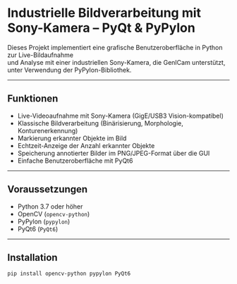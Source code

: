 # Industrielle Bildverarbeitung mit Sony-Kamera – PyQt & PyPylon

Dieses Projekt implementiert eine grafische Benutzeroberfläche in Python zur Live-Bildaufnahme  
und Analyse mit einer industriellen Sony-Kamera, die GenICam unterstützt, unter Verwendung der PyPylon-Bibliothek.

---

## Funktionen

- Live-Videoaufnahme mit Sony-Kamera (GigE/USB3 Vision-kompatibel)  
- Klassische Bildverarbeitung (Binärisierung, Morphologie, Konturenerkennung)  
- Markierung erkannter Objekte im Bild  
- Echtzeit-Anzeige der Anzahl erkannter Objekte  
- Speicherung annotierter Bilder im PNG/JPEG-Format über die GUI  
- Einfache Benutzeroberfläche mit PyQt6

---

## Voraussetzungen

- Python 3.7 oder höher  
- OpenCV (`opencv-python`)  
- PyPylon (`pypylon`)  
- PyQt6 (`PyQt6`)

---

## Installation

```bash
pip install opencv-python pypylon PyQt6
